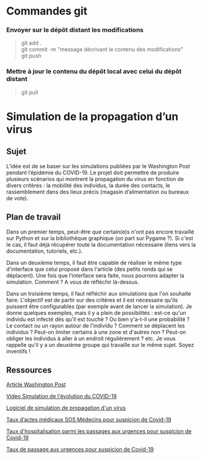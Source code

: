 # Commandes git
### Envoyer sur le dépôt distant les modifications  
> git add .  
> git commit -m "message décrivant le contenu des modifications"  
> git push

### Mettre à jour le contenu du dépôt local avec celui du dépôt distant
> git pull

# Simulation de la propagation d’un virus

## Sujet
L’idée est de se baser sur les simulations publiées par le Washington Post pendant l’épidémie du COVID-19. Le projet doit permettre de produire plusieurs scénarios qui montrent la propagation du virus en fonction de divers critères : la mobilité des individus, la durée des contacts, le rassemblement dans des lieux précis (magasin d’alimentation ou bureaux de vote).

## Plan de travail
Dans un premier temps, peut-être que certain(e)s n'ont pas encore travaillé sur Python et sur la bibliothèque graphique (on part sur Pygame ?). Si c'est le cas, il faut déjà récupérer toute la documentation nécessaire (liens vers la documentation, tutoriels, etc.).

Dans un deuxième temps, il faut être capable de réaliser le même type d'interface que celui proposé dans l'article (des petits ronds qui se déplacent). Une fois que l'interface sera faite, nous pourrons adapter la simulation. Comment ? A vous de réfléchir là-dessus.

Dans un troisième temps, il faut réfléchir aux simulations que l'on souhaite faire. L'objectif est de partir sur des critères et il est nécessaire qu'ils puissent être configurables (par exemple avant de lancer la simulation). Je donne quelques exemples, mais il y a plein de possibilités : est-ce qu'un individu est infecté dès qu'il est touché ? Ou bien y'a-t-il une probabilité ? Le contact ou un rayon autour de l'individu ? Comment se déplacent les individus ? Peut-on limiter certains à une zone et d'autres non ? Peut-on obliger les individus à aller à un endroit régulièrement ? etc. Je vous rappelle qu'il y a un deuxième groupe qui travaille sur le même sujet. Soyez inventifs !

## Ressources 


[Article Washington Post](https://www.washingtonpost.com/graphics/2020/world/corona-simulator/?fbclid=IwAR2fR0DmKt411g-nQkPCfiriesyZcGDR6ovSnXiA4qRm4nx6XcGHlRHGieY)

[Video Simulation de l'évolution du COVID-19](https://www.youtube.com/watch?v=hrLrEfP2Wjo&fbclid=IwAR1tauuZLSBlKuAiWRztkthoEDdMkmZjWyJeH1aR0bIbxp3HRPBA25wW4b8)

[Logiciel de simulation de propagation d'un virus](https://github.com/angeluriot/Disease_propagation?fbclid=IwAR1JoR2a45tnGa-Nbj9WESWnBDD5pP1XYJIYFQ68PyFz8HqEdZGxO0XqTPs)

[Taux d’actes médicaux SOS Médecins pour suspicion de Covid-19](https://www.data.gouv.fr/fr/datasets/taux-dactes-medicaux-sos-medecins-pour-suspicion-de-covid-19-pour-10-000-actes-medicaux/)

[Taux d'hospitalisation parmi les passages aux urgences pour suspicion de Covid-19](https://www.data.gouv.fr/fr/datasets/taux-dhospitalisation-parmi-les-passages-aux-urgences-pour-suspicion-de-covid-19/)

[Taux de passage aux urgences pour suspicion de Covid-19](https://www.data.gouv.fr/fr/datasets/taux-de-passages-aux-urgences-pour-suspicion-de-covid-19/)
